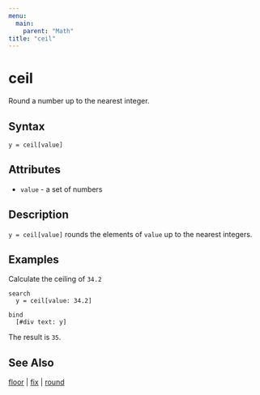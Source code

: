 ```yaml
---
menu:
  main:
    parent: "Math"
title: "ceil"
---
```


# ceil

Round a number up to the nearest integer.

## Syntax

```eve
y = ceil[value]
```

## Attributes

- `value` - a set of numbers

## Description

`y = ceil[value]` rounds the elements of `value` up to the nearest integers. 

## Examples

Calculate the ceiling of `34.2`

```eve
search
  y = ceil[value: 34.2]
  
bind
  [#div text: y]
```

The result is `35`.

## See Also

[floor](../floor) | [fix](../fix) | [round](../round)